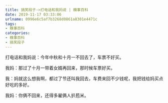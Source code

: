 ```yaml
---
title: 搞笑段子->打电话和我妈说 | 糗事百科
date: 2019-11-17 03:33:06
urlname: 0996e6c5af7b3268d0861a8301e4471c
tags: 
- 糗事百科
categories:
- 糗事百科
- 搞笑段子
---
```

打电话和我妈说：今年中秋和十月一不回去了，车票不好买。

我妈：那过了十月一带着女婿再回来，那时候车票好买。

我：妈就这么想我啊，都过了节还叫我回去，车费来回不少钱呢，我把钱给妈买点好吃的多好。

我妈：你俩不回来，还得多雇俩人扒苞米。


